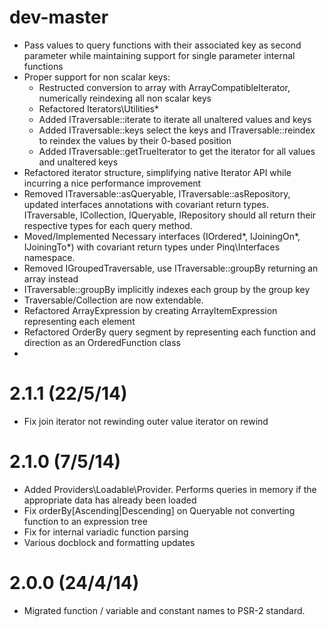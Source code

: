 dev-master
==========
 - Pass values to query functions with their associated key as second parameter while
   maintaining support for single parameter internal functions
 - Proper support for non scalar keys:
    - Restructed conversion to array with ArrayCompatibleIterator, numerically reindexing all non scalar keys
    - Refactored Iterators\Utilities\*
    - Added ITraversable::iterate to iterate all unaltered values and keys
    - Added ITraversable::keys select the keys and ITraversable::reindex to reindex the values by their 0-based position
    - Added ITraversable::getTrueIterator to get the iterator for all values and unaltered keys
 - Refactored iterator structure, simplifying native Iterator API while incurring a nice performance improvement
 - Removed ITraversable::asQueryable, ITraversable::asRepository, updated interfaces annotations
   with covariant return types. ITraversable, ICollection, IQueryable, IRepository should all return
   their respective types for each query method.
 - Moved/Implemented Necessary interfaces (IOrdered*, IJoiningOn*, IJoiningTo*) with covariant 
   return types under Pinq\Interfaces namespace.
 - Removed IGroupedTraversable, use ITraversable::groupBy returning an array instead
 - ITraversable::groupBy implicitly indexes each group by the group key
 - Traversable/Collection are now extendable.
 - Refactored ArrayExpression by creating ArrayItemExpression representing each element
 - Refactored OrderBy query segment by representing each function and direction as an OrderedFunction class
 - 

2.1.1 (22/5/14)
===============
 - Fix join iterator not rewinding outer value iterator on rewind

2.1.0 (7/5/14)
==============
 - Added Providers\Loadable\Provider. Performs queries in memory if the appropriate data has already been loaded
 - Fix orderBy[Ascending|Descending] on Queryable not converting function to an expression tree
 - Fix for internal variadic function parsing
 - Various docblock and formatting updates

2.0.0 (24/4/14)
===============
 - Migrated function / variable and constant names to PSR-2 standard.